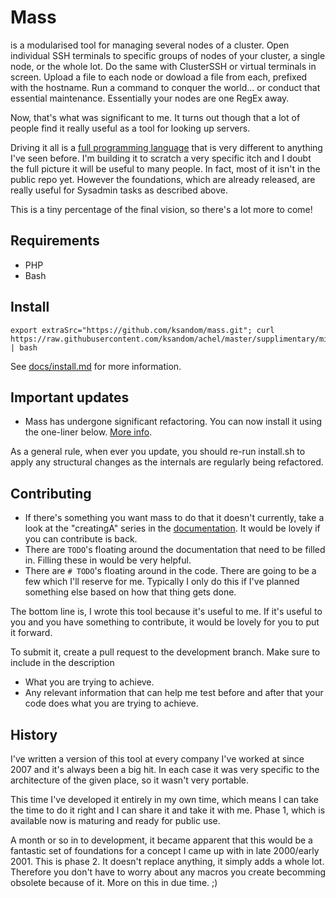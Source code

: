 # Mass
is a modularised tool for managing several nodes of a cluster. Open individual SSH terminals to specific groups of nodes of your cluster, a single node, or the whole lot. Do the same with ClusterSSH or virtual terminals in screen. Upload a file to each node or dowload a file from each, prefixed with the hostname. Run a command to conquer the world... or conduct that essential maintenance. Essentially your nodes are one RegEx away.

Now, that's what was significant to me. It turns out though that a lot of people find it really useful as a tool for looking up servers.

Driving it all is a [full programming language](https://github.com/ksandom/achel) that is very different to anything I've seen before. I'm building it to scratch a very specific itch and I doubt the full picture it will be useful to many people. In fact, most of it isn't in the public repo yet. However the foundations, which are already released, are really useful for Sysadmin tasks as described above.

This is a tiny percentage of the final vision, so there's a lot more to come!

## Requirements

* PHP
* Bash

## Install

    export extraSrc="https://github.com/ksandom/mass.git"; curl https://raw.githubusercontent.com/ksandom/achel/master/supplimentary/misc/webInstall | bash

See [docs/install.md](mass/tree/master/docs/install.md) for more information.

## Important updates

* Mass has undergone significant refactoring. You can now install it using the one-liner below. [More info](mass/tree/master/docs/install.md).

As a general rule, when ever you update, you should re-run install.sh to apply any structural changes as the internals are regularly being refactored.

## Contributing

* If there's something you want mass to do that it doesn't currently, take a look at the "creatingA" series in the [documentation](tree/master/docs). It would be lovely if you can contribute is back.
* There are `TODO`'s floating around the documentation that need to be filled in. Filling these in would be very helpful.
* There are `# TODO`'s floating around in the code. There are going to be a few which I'll reserve for me. Typically I only do this if I've planned something else based on how that thing gets done.

The bottom line is, I wrote this tool because it's useful to me. If it's useful to you and you have something to contribute, it would be lovely for you to put it forward.

To submit it, create a pull request to the development branch. Make sure to include in the description
* What you are trying to achieve.
* Any relevant information that can help me test before and after that your code does what you are trying to achieve.

## History

I've written a version of this tool at every company I've worked at since 2007 and it's always been a big hit. In each case it was very specific to the architecture of the given place, so it wasn't very portable.

This time I've developed it entirely in my own time, which means I can take the time to do it right and I can share it and take it with me. Phase 1, which is available now is maturing and ready for public use.

A month or so in to development, it became apparent that this would be a fantastic set of foundations for a concept I came up with in late 2000/early 2001. This is phase 2. It doesn't replace anything, it simply adds a whole lot. Therefore you don't have to worry about any macros you create becomming obsolete because of it. More on this in due time. ;)
 

